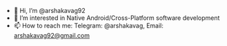 - 👋 Hi, I’m @arshakavag92
- 👀 I’m interested in Native Android/Cross-Platform software development
- 📫 How to reach me: Telegram: @arshakavag, Email: arshakavag92@gmail.com
